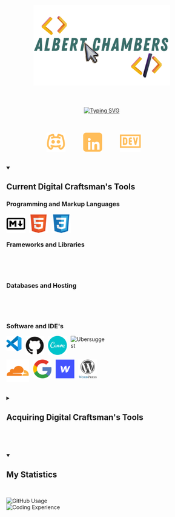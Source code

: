 <h1 align="center">
  <a href="https://github.com/AlbertChambers">
    <img width="360" src="Readme Img Src/AC Name.png" alt="Albert Chambers" /></a>
</h1>
&#8287;

<!--SVG Intro-->
<p align="center">
  <a href="https://git.io/typing-svg"><img src="https://readme-typing-svg.demolab.com?font=Poppins&weight=500&size=35&pause=1500&color=FFBD59&background=28476B00&center=true&vCenter=true&random=false&width=1000&lines=freeCodeCamp+Camper;CodeWars+Warrior;SpeedTyper+Trooper;CodeSpace+Student" alt="Typing SVG" /></a>
</p>
&#8287;

<!-- Social icons section -->
<p align="center">
  <a href="https://discord.gg/235437942397468673"><img alt="Albert Chambers Discord" title="AC Discord" width="50px" src="Readme Img Src/Discord Icon.png"/></a>
  &#8287;&#8287;&#8287;&#8287;&#8287;&#8287;&#8287;&#8287;&#8287;&#8287;
  <a href="https://www.linkedin.com/in/albert-chambers/"><img width="50px" alt="Albert Chambers LinkedIn" title="AC LinkedIn" src="Readme Img Src/LinkedIn Icon.png"/></a>
    &#8287;&#8287;&#8287;&#8287;&#8287;&#8287;&#8287;&#8287;&#8287;&#8287;
  <a href="(https://dev.to/albert_chambers)"><img width="55px" alt="Albert Chambers Dev.to" title="AC Dev.to" src="Readme Img Src/DEV Icon.png"></a>
  &#8287;&#8287;&#8287;&#8287;&#8287;&#8287;&#8287;&#8287;&#8287;&#8287;
</p>
&#8287;

  <Details open>
  <summary><h2>Current Digital Craftsman's Tools</h2></summary>

  <h3>Programming and Markup Languages</h3>
  <p>
    <a href="#"><img align="left" alt="Mark Down" Title="Markdown" width="50px" style="padding-right:10px;" src="https://github.com/devicons/devicon/blob/master/icons/markdown/markdown-original.svg"></a>&#8287;&#8287;
    <a href="#"><img align="left" alt="HyperText Markup Language" Title="HTML5" width="50px" style="padding-right:10px;" src="https://github.com/devicons/devicon/blob/master/icons/html5/html5-original.svg"></a>&#8287;&#8287;
    <a href="#"><img align="left" alt="Cascade Sheet Style Three" Title="CSS3" width="50px" style="padding-right:10px;" src="https://github.com/devicons/devicon/blob/master/icons/css3/css3-original.svg"></a>&#8287;&#8287;
  </p>
  &#8287;

  <h3>Frameworks and Libraries</h3>
  <p>
    <a href="#"><img align="left" alt="" Title="" width="50px" style="padding-right:10px;" src="https://github.com/devicons/devicon/blob/master/"></a>&#8287;&#8287;
  </p>
  &#8287;
  
  <h3>Databases and Hosting</h3>
  <p>
    <a href="#"><img align="left" alt="" Title="" width="50px" style="padding-right:10px;" src=""></a>&#8287;&#8287;
  </p>
  &#8287;
  
  <h3>Software and IDE's</h3>
  <p>
    <a href="#"><img align="left" alt="Virtual Studio Code" Title="VS Code" width="40px" style="padding-right:10px;" src="https://github.com/devicons/devicon/blob/master/icons/vscode/vscode-original.svg"></a>&#8287;&#8287;
    <a href="#"><img align="left" alt="GitHub" Title="GitHub" width="50px" style="padding-right:10px;" src="https://github.com/devicons/devicon/blob/master/icons/github/github-original.svg"></a>&#8287;&#8287;
    <a href="#"><img align="left" alt="Canva" Title="Canva" width="50px" style="padding-right:10px;" src="https://github.com/devicons/devicon/blob/master/icons/canva/canva-original.svg"></a>&#8287;&#8287;
    <a href="#"><img align="left" alt="Ubersuggest" Title="Ubersuggest" width="90px" style="padding-right:10px;" src="https://app.neilpatel.com/static/media/ubersuggest-logo-orange.3154e20654de42b205ba71720d1f44c6.svg"></a>&#8287;&#8287;
  </p>&#8287;<p>
    <a href="#"><img align="left" alt="Cloudflare" Title="Cloudflare" width="60px" style="padding-right:10px;" src="https://github.com/devicons/devicon/blob/master/icons/cloudflare/cloudflare-original.svg"></a>&#8287;&#8287;
    <a href="#"><img align="left" alt="Google" Title="Google" width="50px" style="padding-right:10px;" src="https://github.com/devicons/devicon/blob/master/icons/google/google-original.svg"></a>&#8287;&#8287;
    <a href="#"><img align="left" alt="WebFlow" Title="WebFlow" width="50px" style="padding-right:10px;" src="https://github.com/devicons/devicon/blob/master/icons/webflow/webflow-original.svg"></a>&#8287;&#8287;
    <a href="#"><img align="left" alt="WordPress" Title="WordPress" width="50px" style="padding-right:10px;" src="https://github.com/devicons/devicon/blob/master/icons/wordpress/wordpress-original.svg"></a>&#8287;&#8287;
  </p>
  </Details>
  &#8287;

  &#8287;
  <Details close>
  <summary><h2>Acquiring Digital Craftsman's Tools</h2></summary>
  &#8287;

  <h3>Next Programming and Markup Languages</h3>
  <p>
    <a href="#"><img align="left" alt="SASS" Title="SASS" width="50px" style="padding-right:10px;" src="https://github.com/devicons/devicon/blob/master/icons/sass/sass-original.svg"></a>&#8287;&#8287;
    <a href="#"><img align="left" alt="JavaScript" Title="JavaScript" width="50px" style="padding-right:10px;" src="https://github.com/devicons/devicon/blob/master/icons/javascript/javascript-original.svg"></a>&#8287;&#8287;
    <a href="#"><img align="left" alt="Python" Title="Python" width="50px" style="padding-right:10px;" src="https://github.com/devicons/devicon/blob/master/icons/python/python-original.svg"></a>&#8287;&#8287;
    <a href="#"><img align="left" alt="CSharp" Title="C#" width="50px" style="padding-right:10px;" src="https://github.com/devicons/devicon/blob/master/icons/csharp/csharp-original.svg"></a>&#8287;&#8287;
  </p>&#8287;<p>
    <a href="#"><img align="left" alt="GraphQL" Title="GraphQL" width="50px" style="padding-right:10px;" src="https://github.com/devicons/devicon/blob/master/icons/graphql/graphql-plain.svg"></a>&#8287;&#8287;
    <a href="#"><img align="left" alt="Mathematics Laboratory" Title="MATLAB" width="50px" style="padding-right:10px;" src="https://github.com/devicons/devicon/blob/master/icons/matlab/matlab-original.svg"></a>&#8287;&#8287;
    <a href="#"><img align="left" alt="Rust" Title="Rust" width="50px" style="padding-right:10px;" src="https://github.com/devicons/devicon/blob/master/icons/rust/rust-original.svg"></a>&#8287;&#8287;
    <a href="#"><img align="left" alt="Svelte" Title="Svelte" width="50px" style="padding-right:10px;" src="https://github.com/devicons/devicon/blob/master/icons/svelte/svelte-original.svg"></a>&#8287;&#8287;
  </p>&#8287;<p>
    <a href="#"><img align="left" alt="XML" Title="XML" width="50px" style="padding-right:10px;" src="https://github.com/devicons/devicon/blob/master/icons/xml/xml-original.svg"></a>&#8287;&#8287;
  </p>
  &#8287;
  
  <h3 style="padding-right:10px;"> Next Frameworks and Libraries</h3>
  <p>
    <a href="#"><img align="left" alt="React" Title="React" width="50px" style="padding-right:10px;" src="https://github.com/devicons/devicon/blob/master/icons/react/react-original.svg"></a>&#8287;&#8287;
    <a href="#"><img align="left" alt="Bootstrap" Title="Bootstrap" width="50px" style="padding-right:10px;" src="https://github.com/devicons/devicon/blob/master/icons/bootstrap/bootstrap-original.svg"></a>&#8287;&#8287;
    <a href="#"><img align="left" alt="ReactBootstrap" Title="ReactBootstrap" width="50px" style="padding-right:10px;" src="https://github.com/devicons/devicon/blob/master/icons/reactbootstrap/reactbootstrap-original.svg"></a>&#8287;&#8287;
    <a href="#"><img align="left" alt="Alpinejs" Title="Alpinejs" width="50px" style="padding-right:10px;" src="https://github.com/devicons/devicon/blob/master/icons/alpinejs/alpinejs-original.svg"></a>&#8287;&#8287;
  </p>&#8287;<p>
    <a href="#"><img align="left" alt="D3js" Title="D3js" width="50px" style="padding-right:10px;" src="https://github.com/devicons/devicon/blob/master/icons/d3js/d3js-plain.svg"></a>&#8287;&#8287;
    <a href="#"><img align="left" alt="Expressjs" Title="Expressjs" width="50px" style="padding-right:10px;" src="https://github.com/devicons/devicon/blob/master/icons/express/express-original.svg"></a>&#8287;&#8287;
    <a href="#"><img align="left" alt="Redux" Title="Redux" width="50px" style="padding-right:10px;" src="https://github.com/devicons/devicon/blob/master/icons/redux/redux-original.svg"></a>&#8287;&#8287;
    <a href="#"><img align="left" alt="gRPC" Title="gRPC" width="50px" style="padding-right:10px;" src="https://github.com/devicons/devicon/blob/master/icons/grpc/grpc-original.svg"></a>&#8287;&#8287;
  </p>&#8287;<p>
    <a href="#"><img align="left" alt="tRPC" Title="tRPC" width="50px" style="padding-right:10px;" src="https://github.com/devicons/devicon/blob/master/icons/trpc/trpc-original.svg"></a>&#8287;&#8287;
    <a href="#"><img align="left" alt="jQuery" Title="jQuery" width="50px" style="padding-right:10px;" src="https://github.com/devicons/devicon/blob/master/icons/jquery/jquery-original.svg"></a>&#8287;&#8287;
    <a href="#"><img align="left" alt="JavaScript Object Notation" Title="JSON" width="50px" style="padding-right:10px;" src="https://github.com/devicons/devicon/blob/master/icons/json/json-original.svg"></a>&#8287;&#8287;
    <a href="#"><img align="left" alt="NPMjs" Title="NPMjs" width="50px" style="padding-right:10px;" src="https://github.com/devicons/devicon/blob/master/icons/npm/npm-original-wordmark.svg"></a>&#8287;&#8287;
  </p>&#8287;<p>
    <a href="#"><img align="left" alt="Performant NPM" Title="PNPM" width="50px" style="padding-right:10px;" src="https://github.com/devicons/devicon/blob/master/icons/pnpm/pnpm-original.svg"></a>&#8287;&#8287; 
    <a href="#"><img align="left" alt="MatPlotLib" Title="MatPlotLib" width="50px" style="padding-right:10px;" src="https://github.com/devicons/devicon/blob/master/icons/matplotlib/matplotlib-original.svg"></a>&#8287;&#8287;
    <a href="#"><img align="left" alt="Mongoose" Title="Mongoose" width="50px" style="padding-right:10px;" src="https://github.com/devicons/devicon/blob/master/icons/mongoose/mongoose-original.svg"></a>&#8287;&#8287;
    <a href="#"><img align="left" alt="Nextjs" Title="Nextjs" width="50px" style="padding-right:10px;" src="https://github.com/devicons/devicon/blob/master/icons/nextjs/nextjs-original.svg"></a>&#8287;&#8287;
  </p>&#8287;<p>
    <a href="#"><img align="left" alt="Numpy" Title="Numpy" width="50px" style="padding-right:10px;" src="https://github.com/devicons/devicon/blob/master/icons/numpy/numpy-original.svg"></a>&#8287;&#8287;
    <a href="#"><img align="left" alt="Pandas" Title="Pandas" width="50px" style="padding-right:10px;" src="https://github.com/devicons/devicon/blob/master/icons/pandas/pandas-original.svg"></a>&#8287;&#8287;
    <a href="#"><img align="left" alt="Socketio" Title="Socketio" width="50px" style="padding-right:10px;" src="https://github.com/devicons/devicon/blob/master/icons/socketio/socketio-original.svg"></a>&#8287;&#8287;
    <a href="#"><img align="left" alt="TensorFlow" Title="TensorFlow" width="50px" style="padding-right:10px;" src="https://github.com/devicons/devicon/blob/master/icons/tensorflow/tensorflow-original.svg"></a>&#8287;&#8287; 
  </p>&#8287;<p>
    <a href="#"><img align="left" alt="Vuejs" Title="Vuejs" width="50px" style="padding-right:10px;" src="https://github.com/devicons/devicon/blob/master/icons/vuejs/vuejs-original.svg"></a>&#8287;&#8287;
  </p>
  &#8287;
  
  <h3>Next Databases and Hosting</h3>
  <p>
    <a href="#"><img align="left" alt="Bash" Title="Bash" width="50px" style="padding-right:10px;" src="https://github.com/devicons/devicon/blob/master/icons/bash/bash-plain.svg"></a>&#8287;&#8287;
    <a href="#"><img align="left" alt="MongoDB" Title="MongoDB" width="50px" style="padding-right:10px;" src="https://github.com/devicons/devicon/blob/master/icons/mongodb/mongodb-original.svg"></a>&#8287;&#8287;
    <a href="#"><img align="left" alt="Netlify" Title="Netlify" width="50px" style="padding-right:10px;" src="https://github.com/devicons/devicon/blob/master/icons/netlify/netlify-original.svg"></a>&#8287;&#8287;
    <a href="#"><img align="left" alt="Nodejs" Title="Nodejs" width="50px" style="padding-right:10px;" src="https://github.com/devicons/devicon/blob/master/icons/nodejs/nodejs-original.svg"></a>&#8287;&#8287;
  </p>&#8287;<p>
    <a href="#"><img align="left" alt="PostgreSQL" Title="PostgreSQL" width="50px" style="padding-right:10px;" src="https://github.com/devicons/devicon/blob/master/icons/postgresql/postgresql-original.svg"></a>&#8287;&#8287;
    <a href="#"><img align="left" alt="Supabase" Title="Supabase" width="50px" style="padding-right:10px;" src="https://github.com/devicons/devicon/blob/master/icons/supabase/supabase-original.svg"></a>&#8287;&#8287;
  </p>
  &#8287;
  
  <h3>Next Software and IDE's</h3>
  <p>
    <a href="#"><img align="left" alt="Figma" Title="Figma" width="50px" style="padding-right:10px;" src="https://github.com/devicons/devicon/blob/master/icons/figma/figma-original.svg"></a>&#8287;&#8287;
    <a href="#"><img align="left" alt="Git" Title="Git" width="50px" style="padding-right:10px;" src="https://github.com/devicons/devicon/blob/master/icons/git/git-original.svg"></a>&#8287;&#8287;
    <a href="#"><img align="left" alt="Jupyter" Title="Jupyter" width="50px" style="padding-right:10px;" src="https://github.com/devicons/devicon/blob/master/icons/jupyter/jupyter-original.svg"></a>&#8287;&#8287;
    <a href="#"><img align="left" alt="Vitejs" Title="Vitejs" width="50px" style="padding-right:10px;" src="https://github.com/devicons/devicon/blob/master/icons/vitejs/vitejs-original.svg"></a>&#8287;&#8287;
  </p>
  </details>
  &#8287;

  &#8287;
  <Details open>
  <summary><h2>My Statistics</h2></summary>
    
  &#8287;
  <p>
    <a href="#"><img align="left" alt="GitHub Usage" width="480px" style="padding-right:10px;" src="https://github-readme-stats.vercel.app/api?username=AlbertChambers&show_icons=true&theme=gruvbox"></a>&#8287;&#8287;
    <a href="#"><img align="left" alt="Coding Experience" width="325px" style="padding-right:10px;" src="https://github-readme-stats.vercel.app/api/top-langs/?username=AlbertChambers&layout=donut&theme=gruvbox"></a>&#8287;&#8287;
  </p>
  </details>
  &#8287;
  
